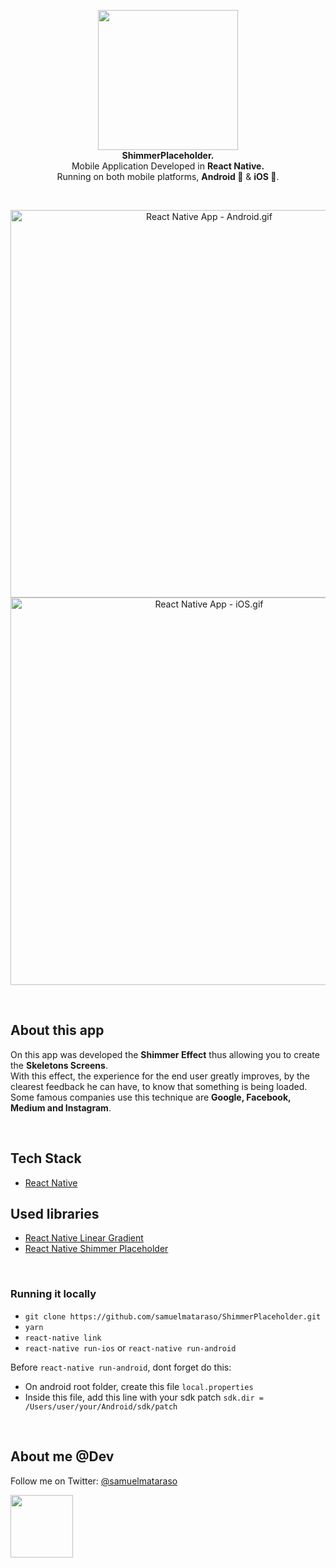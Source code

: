 <!-- header section -->
<p align="center">
  <img src="https://i.imgur.com/t2aQUL1.png" height="224" /><br/>
  <span><b>ShimmerPlaceholder.</b></span><br/>
  <span>Mobile Application Developed in <b>React Native.</b></span><br/>
  <span>Running on both mobile platforms, <b>Android 🤖</b> & <b>iOS 🍎</b>. </span><br/>
</p>
<!-- header section END -->

<br/>
<!-- show case/gif section -->
<p align="center">
    <img alt="React Native App - Android.gif" height="620" src="https://media.giphy.com/media/4ZpPNmUx9myYjZLun7/giphy.gif" />
    <img alt="React Native App - iOS.gif" height="620" src="https://media.giphy.com/media/7OXlxHxNLq70WWBvR9/giphy.gif" />
</p>
<!-- show case/gif section END -->

<br/>

<!-- about app and course section -->

## About this app

On this app was developed the <b>Shimmer Effect</b> thus allowing you to create the <b>Skeletons Screens</b>.<br/>
With this effect, the experience for the end user greatly improves, by the clearest feedback he can have, to know that something is being loaded.<br/>
Some famous companies use this technique are <b>Google, Facebook, Medium and Instagram</b>.

<br/>

## Tech Stack

- [React Native](https://github.com/facebook/react-native)

## Used libraries

- [React Native Linear Gradient](https://github.com/react-native-community/react-native-linear-gradient)
- [React Native Shimmer Placeholder](https://github.com/tomzaku/react-native-shimmer-placeholder)

<br/>

### Running it locally

- `git clone https://github.com/samuelmataraso/ShimmerPlaceholder.git`
- `yarn`
- `react-native link`
- `react-native run-ios` or `react-native run-android`

Before `react-native run-android`, dont forget do this:

- On android root folder, create this file `local.properties`
- Inside this file, add this line with your sdk patch `sdk.dir = /Users/user/your/Android/sdk/patch`
  <!-- about app and course section END -->

<br/>

<!-- about me -->

## About me @Dev

Follow me on Twitter: [@samuelmataraso](https://twitter.com/samuelmataraso)

<a href="https://twitter.com/samuelmataraso" target="_blank">
<img src="https://twitter.com/samuelmataraso/profile_image?size=original" height="100" /></a>

<!-- about me  END -->

